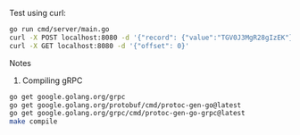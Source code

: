 Test using curl:

```bash
go run cmd/server/main.go
curl -X POST localhost:8080 -d '{"record": {"value":"TGV0J3MgR28gIzEK"}}'
curl -X GET localhost:8080 -d '{"offset": 0}'
```

Notes
1. Compiling gRPC
```bash
go get google.golang.org/grpc
go get google.golang.org/protobuf/cmd/protoc-gen-go@latest
go get google.golang.org/grpc/cmd/protoc-gen-go-grpc@latest
make compile
```